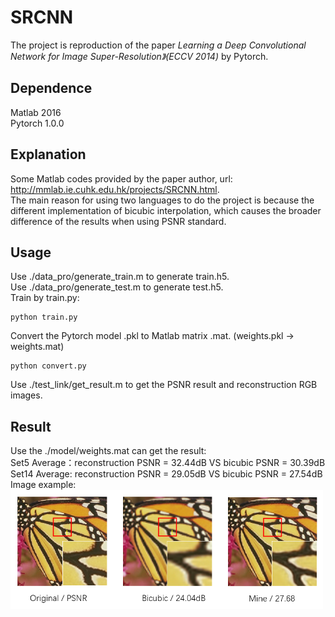 # SRCNN
The project is reproduction of the paper *Learning a Deep Convolutional Network for Image Super-Resolution》(ECCV 2014)* by Pytorch.
## Dependence
Matlab 2016  
Pytorch 1.0.0  
## Explanation
Some Matlab codes provided by the paper author, url: http://mmlab.ie.cuhk.edu.hk/projects/SRCNN.html.  
The main reason for using two languages to do the project is because the different implementation of bicubic interpolation, which causes the broader difference of the results when using PSNR standard. 
## Usage
Use ./data_pro/generate_train.m to generate train.h5.  
Use ./data_pro/generate_test.m to generate test.h5.  
Train by train.py:
```
python train.py
```
Convert the Pytorch model .pkl to Matlab matrix .mat. (weights.pkl -> weights.mat)  
```
python convert.py
```
Use ./test_link/get_result.m to get the PSNR result and reconstruction RGB images.
## Result
Use the ./model/weights.mat can get the result:  
Set5 Average：reconstruction PSNR = 32.44dB VS bicubic PSNR = 30.39dB  
Set14 Average: reconstruction PSNR = 29.05dB VS bicubic PSNR = 27.54dB  
Image example:  
<img src="https://raw.githubusercontent.com/chxy95/SRCNN/master/images/Comparison.png" width="500"/>
